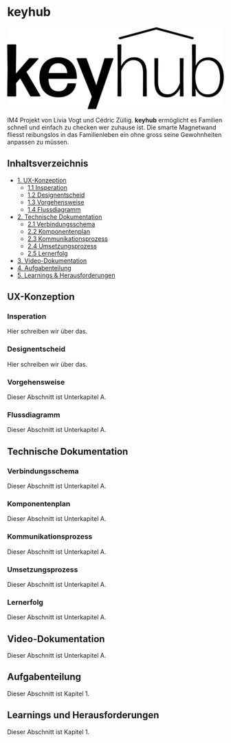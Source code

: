 # keyhub

![keyhublogo](/graphics/logo.png)

IM4 Projekt von Livia Vogt und Cédric Züllig. **keyhub** ermöglicht es Familien schnell und einfach zu checken wer zuhause ist. Die smarte Magnetwand fliesst reibungslos in das Familienleben ein ohne gross seine Gewohnheiten anpassen zu müssen.

## Inhaltsverzeichnis

- [1. UX-Konzeption](#ux-konzeption)
  - [1.1 Insperation](#insperation)
  - [1.2 Designentscheid](#designentscheid)
  - [1.3 Vorgehensweise](#vorgehensweise)
  - [1.4 Flussdiagramm](#flussdiagramm)
- [2. Technische Dokumentation](#technische-dokumentation)
  - [2.1 Verbindungsschema](#verbindungsschema)
  - [2.2 Komponentenplan](#komponentenplan)
  - [2.3 Kommunikationsprozess](#kommunikationsprozess)
  - [2.4 Umsetzungsprozess](#umsetzungsprozess)
  - [2.5 Lernerfolg](#lernerfolg)
- [3. Video-Dokumentation](#video-dokumentation)
- [4. Aufgabenteilung](#aufgabenteilung)
- [5. Learnings & Herausforderungen](#learnings-und-herausforderungen)

## UX-Konzeption

### Insperation

Hier schreiben wir über das.

### Designentscheid

Hier schreiben wir über das.

### Vorgehensweise

Dieser Abschnitt ist Unterkapitel A.

### Flussdiagramm

Dieser Abschnitt ist Unterkapitel A.

## Technische Dokumentation

### Verbindungsschema

Dieser Abschnitt ist Unterkapitel A.

### Komponentenplan

Dieser Abschnitt ist Unterkapitel A.

### Kommunikationsprozess

Dieser Abschnitt ist Unterkapitel A.

### Umsetzungsprozess

Dieser Abschnitt ist Unterkapitel A.

### Lernerfolg

Dieser Abschnitt ist Unterkapitel A.

## Video-Dokumentation

Dieser Abschnitt ist Unterkapitel A.

## Aufgabenteilung

Dieser Abschnitt ist Kapitel 1.

## Learnings und Herausforderungen

Dieser Abschnitt ist Kapitel 1.
